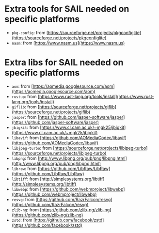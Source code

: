 # Extra tools for SAIL needed on specific platforms

* `pkg-config`: from [https://sourceforge.net/projects/pkgconfiglite](https://sourceforge.net/projects/pkgconfiglite)
* `nasm`: from [https://www.nasm.us](https://www.nasm.us)

# Extra libs for SAIL needed on specific platforms

* `aom`: from [https://aomedia.googlesource.com/aom](https://aomedia.googlesource.com/aom)
* `rustup`: from [https://www.rust-lang.org/tools/install](https://www.rust-lang.org/tools/install)
* `giflib`: from [https://sourceforge.net/projects/giflib](https://sourceforge.net/projects/giflib)
* `jasper`: from [https://github.com/jasper-software/jasper](https://github.com/jasper-software/jasper)
* `jbigkit`: from [https://www.cl.cam.ac.uk/~mgk25/jbigkit](https://www.cl.cam.ac.uk/~mgk25/jbigkit)
* `libavif`: from [https://github.com/AOMediaCodec/libavif](https://github.com/AOMediaCodec/libavif)
* `libjpeg-turbo`: from [https://sourceforge.net/projects/libjpeg-turbo](https://sourceforge.net/projects/libjpeg-turbo)
* `libpng`: from [http://www.libpng.org/pub/png/libpng.html](http://www.libpng.org/pub/png/libpng.html)
* `libraw`: from [https://github.com/LibRaw/LibRaw](https://github.com/LibRaw/LibRaw)
* `libtiff`: from [http://simplesystems.org/libtiff](http://simplesystems.org/libtiff)
* `libwebp`: from [https://github.com/webmproject/libwebp](https://github.com/webmproject/libwebp)
* `resvg`: from [https://github.com/RazrFalcon/resvg](https://github.com/RazrFalcon/resvg)
* `zlib-ng`: from [https://github.com/zlib-ng/zlib-ng](https://github.com/zlib-ng/zlib-ng)
* `zstd`: from [https://github.com/facebook/zstd](https://github.com/facebook/zstd)
